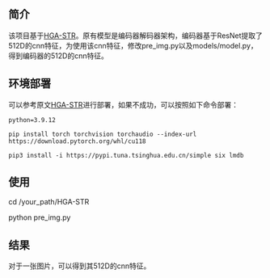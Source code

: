 ## 简介

该项目基于[HGA-STR](https://github.com/luyang-NWPU/HGA-STR)。原有模型是编码器解码器架构，编码器基于ResNet提取了512D的cnn特征，为使用该cnn特征，修改pre_img.py以及models/model.py，得到编码器的512D的cnn特征。




## 环境部署

可以参考原文[HGA-STR](https://github.com/luyang-NWPU/HGA-STR)进行部署，如果不成功，可以按照如下命令部署：

`python=3.9.12`

`pip install torch torchvision torchaudio --index-url https://download.pytorch.org/whl/cu118`

`pip3 install -i https://pypi.tuna.tsinghua.edu.cn/simple six lmdb`



## 使用

cd /your_path/HGA-STR

python pre_img.py



## 结果

对于一张图片，可以得到其512D的cnn特征。
